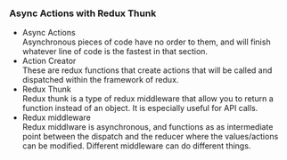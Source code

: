 ### Async Actions with Redux Thunk
* Async Actions  
Asynchronous pieces of code have no order to them, and will finish whatever line of code is the fastest in that section. 
* Action Creator  
These are redux functions that create actions that will be called and dispatched within the framework of redux. 
* Redux Thunk   
Redux thunk is a type of redux middleware that allow you to return a function instead of an object. It is especially useful for API calls. 
* Redux middleware  
Redux middlware is asynchronous, and functions as as intermediate point between the dispatch and the reducer where the values/actions can be modified. Different middleware can do different things. 






